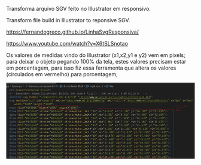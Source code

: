 Transforma arquivo SGV feito no Illustrator em responsivo.

Transform file build in Illustrator to reponsive SGV.

https://fernandogreco.github.io/LinhaSvgResponsiva/

https://www.youtube.com/watch?v=X6tSLSnotao

Os valores de medidas vindo do Illustrator (x1,x2,y1 e y2) vem em pixels; para deixar o objeto pegando 100% da tela, estes valores precisam estar em porcentagem, para isso fiz essa ferramenta que altera os valores (circulados em vermelho) para porcentagem;


![alt text](https://github.com/FernandoGreco/LinhaSvgResponsiva/blob/master/img/porcentagemIbovespa.jpg?raw=true)